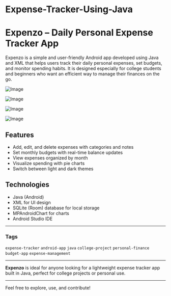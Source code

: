 # Expense-Tracker-Using-Java
# Expenzo – Daily Personal Expense Tracker App

Expenzo is a simple and user-friendly Android app developed using Java and XML that helps users track their daily personal expenses, set budgets, and monitor spending habits. It is designed especially for college students and beginners who want an efficient way to manage their finances on the go.


![Image](https://github.com/user-attachments/assets/91c5779d-67b0-4a9d-a3e2-4e9e15ad8c43)


![Image](https://github.com/user-attachments/assets/09f19529-0fc9-4eb8-a3bd-6398a5ddf9b0)


![Image](https://github.com/user-attachments/assets/d6f7a61a-182d-4787-89c8-c947d0e3d024)


![Image](https://github.com/user-attachments/assets/e8e28f2e-a8dc-4e86-a4b8-938a9a1448a7)


## Features
- Add, edit, and delete expenses with categories and notes
- Set monthly budgets with real-time balance updates
- View expenses organized by month
- Visualize spending with pie charts
- Switch between light and dark themes

## Technologies
- Java (Android)
- XML for UI design
- SQLite (Room) database for local storage
- MPAndroidChart for charts
- Android Studio IDE

---

### Tags
`expense-tracker` `android-app` `java` `college-project` `personal-finance` `budget-app` `expense-management`

---

**Expenzo** is ideal for anyone looking for a lightweight expense tracker app built in Java, perfect for college projects or personal use.

---

Feel free to explore, use, and contribute!

